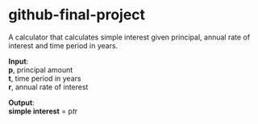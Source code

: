 # github-final-project

A calculator that calculates simple interest given principal, annual rate of interest and time period in years.

**Input**:</br>
  **p**, principal amount</br>
  **t**, time period in years</br>
  **r**, annual rate of interest</br>
   
**Output**:</br>
   **simple interest** = p*t*r
